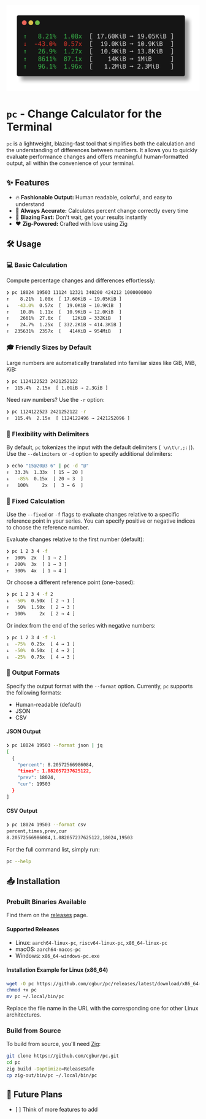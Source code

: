 <p align="center">
  <img src="assets/usage.png" alt="Usage Example" width="600">
</p>

# `pc` - Change Calculator for the Terminal

`pc` is a lightweight, blazing-fast tool that simplifies both the calculation
and the understanding of differences between numbers. It allows you to quickly
evaluate performance changes and offers meaningful human-formatted output, all
within the convenience of your terminal.

## ✨ Features

- 🔥 **Fashionable Output:** Human readable, colorful, and easy to understand
- 🎯 **Always Accurate:** Calculates percent change correctly every time
- 🚀 **Blazing Fast:** Don't wait, get your results instantly
- ❤️ **Zig-Powered:** Crafted with love using Zig

## 🛠️ Usage

### 💻 Basic Calculation

Compute percentage changes and differences effortlessly:

```sh
❯ pc 18024 19503 11124 12321 340200 424212 1000000000
↑    8.21%  1.08x  [ 17.60KiB → 19.05KiB ]
↓   -43.0%  0.57x  [  19.0KiB → 10.9KiB  ]
↑    10.8%  1.11x  [  10.9KiB → 12.0KiB  ]
↑    2661%  27.6x  [    12KiB → 332KiB   ]
↑    24.7%  1.25x  [ 332.2KiB → 414.3KiB ]
↑  235631%  2357x  [   414KiB → 954MiB   ]
```

### 🎓 Friendly Sizes by Default

Large numbers are automatically translated into familiar sizes like GiB, MiB, KiB:

```sh
❯ pc 1124122523 2421252122
↑  115.4%  2.15x  [ 1.0GiB → 2.3GiB ]
```

Need raw numbers? Use the `-r` option:

```sh
❯ pc 1124122523 2421252122 -r
↑  115.4%  2.15x  [ 1124122496 → 2421252096 ]
```

### 🔀 Flexibility with Delimiters

By default, `pc` tokenizes the input with the default delimiters (` \n\t\r,;:|`). Use
the `--delimiters` or `-d` option to specify additional delimiters:

```sh
❯ echo "15@20@3 6" | pc -d "@"
↑  33.3%  1.33x  [ 15 → 20 ]
↓   -85%  0.15x  [ 20 → 3  ]
↑   100%     2x  [  3 → 6  ]
```

### 📐 Fixed Calculation

Use the `--fixed` or `-f` flags to evaluate changes relative to a specific
reference point in your series. You can specify positive or negative indices to
choose the reference number.

Evaluate changes relative to the first number (default):

```sh
❯ pc 1 2 3 4 -f
↑  100%  2x  [ 1 → 2 ]
↑  200%  3x  [ 1 → 3 ]
↑  300%  4x  [ 1 → 4 ]
```

Or choose a different reference point (one-based):

```sh
❯ pc 1 2 3 4 -f 2
↓  -50%  0.50x  [ 2 → 1 ]
↑   50%  1.50x  [ 2 → 3 ]
↑  100%     2x  [ 2 → 4 ]
```

Or index from the end of the series with negative numbers:

```sh
❯ pc 1 2 3 4 -f -1
↓  -75%  0.25x  [ 4 → 1 ]
↓  -50%  0.50x  [ 4 → 2 ]
↓  -25%  0.75x  [ 4 → 3 ]
```

### 📄 Output Formats

Specify the output format with the `--format` option. Currently, `pc` supports
the following formats:

- Human-readable (default)
- JSON
- CSV

#### JSON Output

```sh
❯ pc 18024 19503 --format json | jq
[
  {
    "percent": 8.20572566986084,
    "times": 1.082057237625122,
    "prev": 18024,
    "cur": 19503
  }
]
```

#### CSV Output

```sh
❯ pc 18024 19503 --format csv
percent,times,prev,cur
8.20572566986084,1.082057237625122,18024,19503
```

For the full command list, simply run:

```sh
pc --help
```

## 📥 Installation

### Prebuilt Binaries Available

Find them on the [releases](https://github.com/cgbur/pc/releases) page.

#### Supported Releases

- Linux: `aarch64-linux-pc`, `riscv64-linux-pc`, `x86_64-linux-pc`
- macOS: `aarch64-macos-pc`
- Windows: `x86_64-windows-pc.exe`

#### Installation Example for Linux (x86_64)

```bash
wget -O pc https://github.com/cgbur/pc/releases/latest/download/x86_64-linux-pc
chmod +x pc
mv pc ~/.local/bin/pc
```

Replace the file name in the URL with the corresponding one for other Linux architectures.

### Build from Source

To build from source, you'll need [Zig](https://ziglang.org):

```sh
git clone https://github.com/cgbur/pc.git
cd pc
zig build -Doptimize=ReleaseSafe
cp zig-out/bin/pc ~/.local/bin/pc
```

## 📝 Future Plans

- \[ \] Think of more features to add
